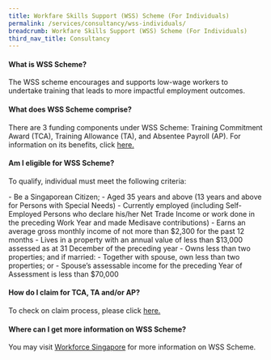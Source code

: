 ```yaml
---
title: Workfare Skills Support (WSS) Scheme (For Individuals)
permalink: /services/consultancy/wss-individuals/
breadcrumb: Workfare Skills Support (WSS) Scheme (For Individuals)
third_nav_title: Consultancy
---
```

<h4>What is WSS Scheme?</h4>
<p>The WSS scheme encourages and supports low-wage workers to undertake training that leads to more impactful employment outcomes.</p>

<h4>What does WSS Scheme comprise?</h4>
<p>There are 3 funding components under WSS Scheme: Training Commitment Award (TCA), Training Allowance (TA), and Absentee Payroll (AP). For information on its benefits, click <a href="https://www.wsg.gov.sg/docs/default-source/programme/infosheet.pdf?sfvrsn=11a11b20_3">here.</a></p>

<h4>Am I eligible for WSS Scheme?</h4>
<p>To qualify, individual must meet the following criteria:</p>
- Be a Singaporean Citizen;
- Aged 35 years and above (13 years and above for Persons with Special Needs)
- Currently employed (including Self-Employed Persons who declare his/her Net Trade Income or work done in the preceding Work Year and made Medisave contributions)
- Earns an average gross monthly income of not more than $2,300 for the past 12 months
- Lives in a property with an annual value of less than $13,000 assessed as at 31 December of the preceding year
- Owns less than two properties; and if married:
  - Together with spouse, own less than two properties; or
  - Spouse’s assessable income for the preceding Year of Assessment is less than $70,000
  
<h4>How do I claim for TCA, TA and/or AP?</h4>
<p>To check on claim process, please click <a href="https://www.wsg.gov.sg/docs/default-source/programme/infosheet.pdf?sfvrsn=11a11b20_3">here.</a></p>

<h4>Where can I get more information on WSS Scheme?</h4>
<p>You may visit <a href="https://www.wsg.gov.sg/programmes-and-initiatives/workfare-skills-support-scheme-individuals.html">Workforce Singapore</a> for more information on WSS Scheme.</p>